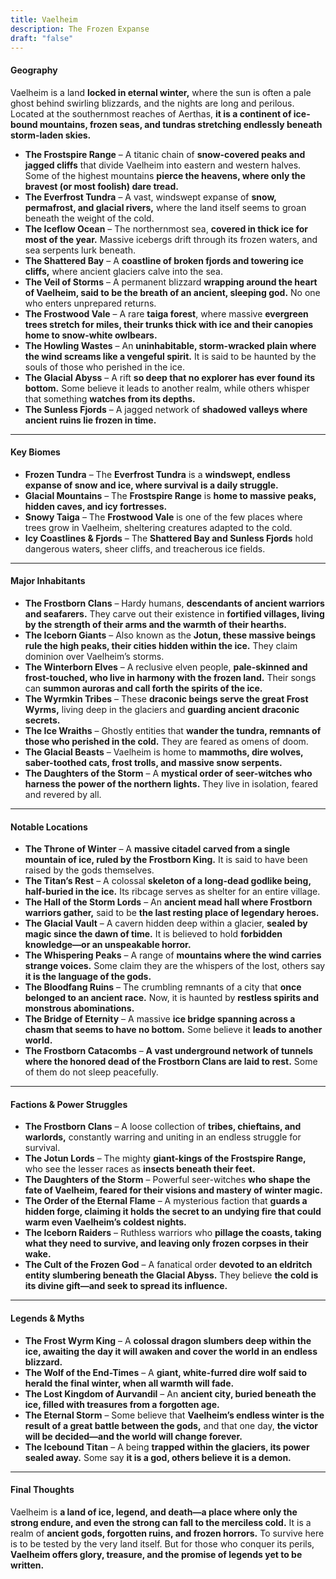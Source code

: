 ```yaml
---
title: Vaelheim
description: The Frozen Expanse
draft: "false"
---
```

#### **Geography**

Vaelheim is a land **locked in eternal winter,** where the sun is often a pale ghost behind swirling blizzards, and the nights are long and perilous. Located at the southernmost reaches of Aerthas, **it is a continent of ice-bound mountains, frozen seas, and tundras stretching endlessly beneath storm-laden skies.**

- **The Frostspire Range** – A titanic chain of **snow-covered peaks and jagged cliffs** that divide Vaelheim into eastern and western halves. Some of the highest mountains **pierce the heavens, where only the bravest (or most foolish) dare tread.**
- **The Everfrost Tundra** – A vast, windswept expanse of **snow, permafrost, and glacial rivers,** where the land itself seems to groan beneath the weight of the cold.
- **The Iceflow Ocean** – The northernmost sea, **covered in thick ice for most of the year.** Massive icebergs drift through its frozen waters, and sea serpents lurk beneath.
- **The Shattered Bay** – A **coastline of broken fjords and towering ice cliffs,** where ancient glaciers calve into the sea.
- **The Veil of Storms** – A permanent blizzard **wrapping around the heart of Vaelheim, said to be the breath of an ancient, sleeping god.** No one who enters unprepared returns.
- **The Frostwood Vale** – A rare **taiga forest**, where massive **evergreen trees stretch for miles, their trunks thick with ice and their canopies home to snow-white owlbears.**
- **The Howling Wastes** – An **uninhabitable, storm-wracked plain where the wind screams like a vengeful spirit.** It is said to be haunted by the souls of those who perished in the ice.
- **The Glacial Abyss** – A rift **so deep that no explorer has ever found its bottom.** Some believe it leads to another realm, while others whisper that something **watches from its depths.**
- **The Sunless Fjords** – A jagged network of **shadowed valleys where ancient ruins lie frozen in time.**

---

#### **Key Biomes**

- **Frozen Tundra** – The **Everfrost Tundra** is a **windswept, endless expanse of snow and ice, where survival is a daily struggle.**
- **Glacial Mountains** – The **Frostspire Range** is **home to massive peaks, hidden caves, and icy fortresses.**
- **Snowy Taiga** – The **Frostwood Vale** is one of the few places where trees grow in Vaelheim, sheltering creatures adapted to the cold.
- **Icy Coastlines & Fjords** – The **Shattered Bay and Sunless Fjords** hold dangerous waters, sheer cliffs, and treacherous ice fields.

---

#### **Major Inhabitants**

- **The Frostborn Clans** – Hardy humans, **descendants of ancient warriors and seafarers.** They carve out their existence in **fortified villages, living by the strength of their arms and the warmth of their hearths.**
- **The Iceborn Giants** – Also known as the **Jotun, these massive beings rule the high peaks, their cities hidden within the ice.** They claim dominion over Vaelheim’s storms.
- **The Winterborn Elves** – A reclusive elven people, **pale-skinned and frost-touched, who live in harmony with the frozen land.** Their songs can **summon auroras and call forth the spirits of the ice.**
- **The Wyrmkin Tribes** – These **draconic beings serve the great Frost Wyrms,** living deep in the glaciers and **guarding ancient draconic secrets.**
- **The Ice Wraiths** – Ghostly entities that **wander the tundra, remnants of those who perished in the cold.** They are feared as omens of doom.
- **The Glacial Beasts** – Vaelheim is home to **mammoths, dire wolves, saber-toothed cats, frost trolls, and massive snow serpents.**
- **The Daughters of the Storm** – A **mystical order of seer-witches who harness the power of the northern lights.** They live in isolation, feared and revered by all.

---

#### **Notable Locations**

- **The Throne of Winter** – A **massive citadel carved from a single mountain of ice, ruled by the Frostborn King.** It is said to have been raised by the gods themselves.
- **The Titan’s Rest** – A colossal **skeleton of a long-dead godlike being, half-buried in the ice.** Its ribcage serves as shelter for an entire village.
- **The Hall of the Storm Lords** – An **ancient mead hall where Frostborn warriors gather,** said to be **the last resting place of legendary heroes.**
- **The Glacial Vault** – A cavern hidden deep within a glacier, **sealed by magic since the dawn of time.** It is believed to hold **forbidden knowledge—or an unspeakable horror.**
- **The Whispering Peaks** – A range of **mountains where the wind carries strange voices.** Some claim they are the whispers of the lost, others say **it is the language of the gods.**
- **The Bloodfang Ruins** – The crumbling remnants of a city that **once belonged to an ancient race.** Now, it is haunted by **restless spirits and monstrous abominations.**
- **The Bridge of Eternity** – A massive **ice bridge spanning across a chasm that seems to have no bottom.** Some believe it **leads to another world.**
- **The Frostborn Catacombs** – **A vast underground network of tunnels where the honored dead of the Frostborn Clans are laid to rest.** Some of them do not sleep peacefully.

---

#### **Factions & Power Struggles**

- **The Frostborn Clans** – A loose collection of **tribes, chieftains, and warlords,** constantly warring and uniting in an endless struggle for survival.
- **The Jotun Lords** – The mighty **giant-kings of the Frostspire Range,** who see the lesser races as **insects beneath their feet.**
- **The Daughters of the Storm** – Powerful seer-witches **who shape the fate of Vaelheim, feared for their visions and mastery of winter magic.**
- **The Order of the Eternal Flame** – A mysterious faction that **guards a hidden forge, claiming it holds the secret to an undying fire that could warm even Vaelheim’s coldest nights.**
- **The Iceborn Raiders** – Ruthless warriors who **pillage the coasts, taking what they need to survive, and leaving only frozen corpses in their wake.**
- **The Cult of the Frozen God** – A fanatical order **devoted to an eldritch entity slumbering beneath the Glacial Abyss.** They believe **the cold is its divine gift—and seek to spread its influence.**

---

#### **Legends & Myths**

- **The Frost Wyrm King** – A **colossal dragon slumbers deep within the ice, awaiting the day it will awaken and cover the world in an endless blizzard.**
- **The Wolf of the End-Times** – A **giant, white-furred dire wolf said to herald the final winter, when all warmth will fade.**
- **The Lost Kingdom of Aurvandil** – An **ancient city, buried beneath the ice, filled with treasures from a forgotten age.**
- **The Eternal Storm** – Some believe that **Vaelheim’s endless winter is the result of a great battle between the gods,** and that one day, **the victor will be decided—and the world will change forever.**
- **The Icebound Titan** – A being **trapped within the glaciers, its power sealed away.** Some say **it is a god, others believe it is a demon.**

---

#### **Final Thoughts**

Vaelheim is **a land of ice, legend, and death—a place where only the strong endure, and even the strong can fall to the merciless cold.** It is a realm of **ancient gods, forgotten ruins, and frozen horrors.** To survive here is to be tested by the very land itself. But for those who conquer its perils, **Vaelheim offers glory, treasure, and the promise of legends yet to be written.**